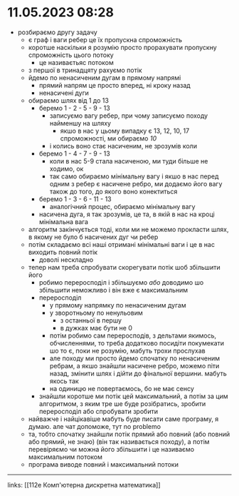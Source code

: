 # 11.05.2023 08:28

- розбираємо другу задачу
  - є граф і ваги ребер це їх пропускна спроможність
  - коротше наскільки я розумію просто прорахувати пропускну спроможність цього потоку
    - це називаєтьяс потоком
  - з першої в тринадцяту рахуємо потік
  - йдемо по ненасиченим дугам в прямому напрямі
    - прямий напрям це просто вперед, ні кроку назад
    - ненасичені дуги
  - обираємо шлях від 1 до 13
    - беремо 1 - 2 - 5 - 9 - 13
      - записуємо вагу ребер, при чому записуємо походу найменшу на шляху
        - якшо в нас у цьому випадку є 13, 12, 10, 17 спроможності, ми обираємо _10_
      - і колись воно стає насиченим, не зрозумів коли
    - беремо 1 - 4 - 7 - 9 - 13
      - коли в нас 5-9 стала насиченою, ми туди більше не ходимо, ок
      - так само обираємо мінімальну вагу і якшо в нас перед одним з ребер є насичене ребро, ми додаємо його вагу також до того, до якого воно конектиться
    - беремо 1 - 3 - 6 - 11 - 13
      - аналогічний процес, обираємо мінімальну вагу
    - насичена дуга, я так зрозумів, це та, в якій в нас на кроці мінімальна вага
  - алгоритм закінчується тоді, коли ми не можемо прокласти шлях, в якому не було б насичених дуг чи ребер
  - потім складаємо всі наші отримані мінімальні ваги і це в нас виходить повний потік
    - доволі нескладно
  - тепер нам треба спробувати скорегувати потік шоб збільшити його
    - робимо переросподіл і збільшуємо _або_ доводимо шо збільшити неможливо і він вже є максимальним
    - переросподіл
      - у прямому напрямку по ненасиченим дугам
      - у зворотньому по ненульовим
        - з останньої в першу
        - в дужках має бути не 0
      - потім робимо сам переросподів, з дельтами якимось, обчисленнями, то треба додатково посидіти покумекати шо то є, поки не розумію, мабуть трохи прослухав
      - але походу ми просто йдемо спочатку по ненасиченим ребрам, а якшо знайшли насичене ребро, можемо піти назад, змінити шлях і дійти до фінальної вершини. мабуть якось так
      - на одиницю не повертаємось, бо не має сенсу
    - знайшли коротше ми потік цей максимальний, а потім за цим алгоритмом, з яким тре ше буде розібратись, зробити переросподіл або спробувати зробити
  - найважче і найцікавіше мабуть буде писати саме програму, я думаю. але чат допоможе, тут no problemo
  - та, тобто спочатку знайшли потік прямий або повний (або повний або прямий, не знаю) (він так називається походу), а потім перевіряємо чи можна його збільшити і це називаємо максимальним потоком
  - програма виводе повний і максимальний потоки



---

links: [[112e Комп'ютерна дискретна математика]]

